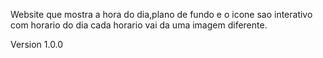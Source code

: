 Website que mostra a hora do dia,plano de fundo e o icone sao interativo com horario do dia
cada horario vai da uma imagem diferente.

Version 1.0.0
